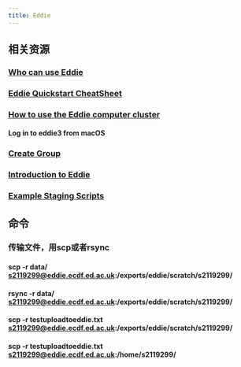 ```yaml
---
title: Eddie
---
```


## 相关资源
### [Who can use Eddie](https://www.wiki.ed.ac.uk/display/ResearchServices/Who+can+use+Eddie)
### [Eddie Quickstart CheatSheet](https://www.wiki.ed.ac.uk/display/PPE/Eddie+Quickstart+CheatSheet)
### [How to use the Eddie computer cluster](https://www.wiki.ed.ac.uk/display/sbsdocs/How+to+use+the+Eddie+computer+cluster)
#### Log in to eddie3 from macOS
### [Create Group](https://www.wiki.ed.ac.uk/display/ServiceDelivery/Create+Group)
### [Introduction to Eddie](https://www.wiki.ed.ac.uk/display/ResearchServices/Introduction+to+Eddie)
### [Example Staging Scripts](https://www.wiki.ed.ac.uk/display/ResearchServices/Example+Staging+Scripts)
## 命令
### 传输文件，用scp或者rsync
#### scp -r data/ s2119299@eddie.ecdf.ed.ac.uk:/exports/eddie/scratch/s2119299/
#### rsync -r data/ s2119299@eddie.ecdf.ed.ac.uk:/exports/eddie/scratch/s2119299/
#### scp -r testuploadtoeddie.txt s2119299@eddie.ecdf.ed.ac.uk:/exports/eddie/scratch/s2119299/
#### scp -r testuploadtoeddie.txt s2119299@eddie.ecdf.ed.ac.uk:/home/s2119299/
